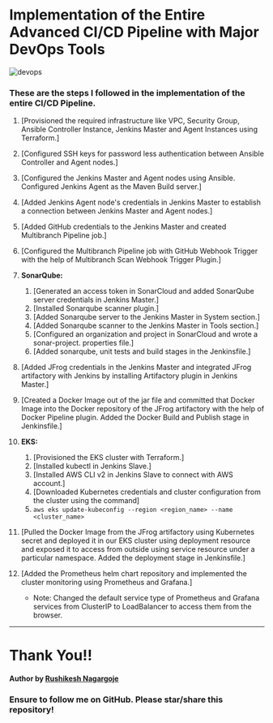 # Implementation of the Entire Advanced CI/CD Pipeline with Major DevOps Tools

![devops](https://imgur.com/WcCpKVU.png)

### These are the steps I followed in the implementation of the entire CI/CD Pipeline.

1. [Provisioned the required infrastructure like VPC, Security Group, Ansible Controller Instance, Jenkins Master and Agent Instances using Terraform.]

2. [Configured SSH keys for password less authentication between Ansible Controller and Agent nodes.]
3. [Configured the Jenkins Master and Agent nodes using Ansible. Configured Jenkins Agent as the Maven Build server.]
4. [Added Jenkins Agent node's credentials in Jenkins Master to establish a connection between Jenkins Master and Agent nodes.]

5. [Added GitHub credentials to the Jenkins Master and created Multibranch Pipeline job.]

6. [Configured the Multibranch Pipeline job with GitHub Webhook Trigger with the help of Multibranch Scan Webhook Trigger Plugin.]

7. **SonarQube:**
    1. [Generated an access token in SonarCloud and added SonarQube server credentials in Jenkins Master.]
    2. [Installed Sonarqube scanner plugin.]
    3. [Added Sonarqube server to the Jenkins Master in System section.]
    4. [Added Sonarqube scanner to the Jenkins Master in Tools section.]
    5. [Configured an organization and project in SonarCloud and wrote a sonar-project. properties file.]
    6. [Added sonarqube, unit tests and build stages in the Jenkinsfile.]

8. [Added JFrog credentials in the Jenkins Master and integrated JFrog artifactory with Jenkins by installing Artifactory plugin in Jenkins Master.]
9. [Created a Docker Image out of the jar file and committed that Docker Image into the Docker repository of the JFrog artifactory with the help of Docker Pipeline plugin. Added the Docker Build and Publish stage in Jenkinsfile.]

10. **EKS:**
    1. [Provisioned the EKS cluster with Terraform.]
    2. [Installed kubectl in Jenkins Slave.]
    3. [Installed AWS CLI v2 in Jenkins Slave to connect with AWS account.]
    4. [Downloaded Kubernetes credentials and cluster configuration from the cluster using the command]
    5. `aws eks update-kubeconfig --region <region_name> --name <cluster_name>` 

11. [Pulled the Docker Image from the JFrog artifactory using Kubernetes secret and deployed it in our EKS cluster using deployment resource and exposed it to access from outside using service resource under a particular namespace. Added the deployment stage in Jenkinsfile.]
12. [Added the Prometheus helm chart repository and implemented the cluster monitoring using Prometheus and Grafana.]
    * Note: Changed the default service type of Prometheus and Grafana services from ClusterIP to LoadBalancer to access them from the browser.
---

# Thank You!!
#### Author by [Rushikesh Nagargoje](https://github.com/rnagargoje27/Devops_Projects)

### Ensure to follow me on GitHub. Please star/share this repository!
    
